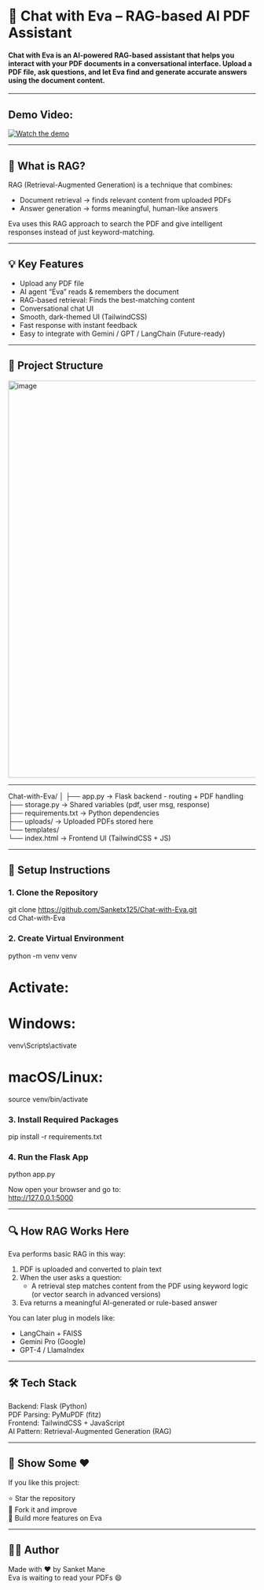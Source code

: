 # 🤖 Chat with Eva – RAG-based AI PDF Assistant

#### Chat with Eva is an AI-powered RAG-based assistant that helps you interact with your PDF documents in a conversational interface. Upload a PDF file, ask questions, and let Eva find and generate accurate answers using the document content.
---
## Demo Video:
[![Watch the demo](https://img.youtube.com/vi/4a3ZeawoBlY/hqdefault.jpg)](https://www.youtube.com/watch?v=4a3ZeawoBlY)

---

## 🧠 What is RAG?

RAG (Retrieval-Augmented Generation) is a technique that combines:
- Document retrieval → finds relevant content from uploaded PDFs
- Answer generation → forms meaningful, human-like answers

Eva uses this RAG approach to search the PDF and give intelligent responses instead of just keyword-matching.

---

## 💡 Key Features

- Upload any PDF file
- AI agent “Eva” reads & remembers the document
- RAG-based retrieval: Finds the best-matching content
- Conversational chat UI
- Smooth, dark-themed UI (TailwindCSS)
- Fast response with instant feedback
- Easy to integrate with Gemini / GPT / LangChain (Future-ready)

---

## 📁 Project Structure

<img width="650" height="806" alt="image" src="https://github.com/user-attachments/assets/6def7237-afb5-49f3-a93a-9016e7252812" />

--- 

Chat-with-Eva/
│
├── app.py               → Flask backend - routing + PDF handling  
├── storage.py           → Shared variables (pdf, user msg, response)  
├── requirements.txt     → Python dependencies  
├── uploads/             → Uploaded PDFs stored here  
└── templates/  
    └── index.html       → Frontend UI (TailwindCSS + JS)  

---

## 🔧 Setup Instructions

### 1. Clone the Repository

git clone https://github.com/Sanketx125/Chat-with-Eva.git  
cd Chat-with-Eva  

### 2. Create Virtual Environment

python -m venv venv

# Activate:
# Windows:
venv\Scripts\activate

# macOS/Linux:
source venv/bin/activate

### 3. Install Required Packages

pip install -r requirements.txt

### 4. Run the Flask App

python app.py

Now open your browser and go to:  
http://127.0.0.1:5000

---

## 🔍 How RAG Works Here

Eva performs basic RAG in this way:

1. PDF is uploaded and converted to plain text  
2. When the user asks a question:  
   - A retrieval step matches content from the PDF using keyword logic (or vector search in advanced versions)  
3. Eva returns a meaningful AI-generated or rule-based answer  

You can later plug in models like:
- LangChain + FAISS  
- Gemini Pro (Google)  
- GPT-4 / LlamaIndex  

---

## 🛠 Tech Stack

Backend: Flask (Python)  
PDF Parsing: PyMuPDF (fitz)  
Frontend: TailwindCSS + JavaScript  
AI Pattern: Retrieval-Augmented Generation (RAG)  


---

## 🌟 Show Some ❤️

If you like this project:

⭐ Star the repository  
🍴 Fork it and improve  
🧩 Build more features on Eva  

---

## 👩‍💻 Author

Made with ❤️ by Sanket Mane  
Eva is waiting to read your PDFs 😄
